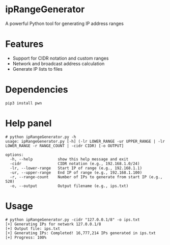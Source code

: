# ipRangeGenerator

A powerful Python tool for generating IP address ranges

# Features
- Support for CIDR notation and custom ranges
- Network and broadcast address calculation
- Generate IP lists to files

# Dependencies

```
pip3 install pwn
```

# Help panel

```
# python ipRangeGenerator.py -h
usage: ipRangeGenerator.py [-h] (-lr LOWER_RANGE -ur UPPER_RANGE | -lr LOWER_RANGE -r RANGE_COUNT | -cidr CIDR) [-o OUTPUT]

options:
  -h, --help           show this help message and exit
  -cidr                CIDR notation (e.g., 192.168.1.0/24)
  -lr, --lower-range   Start IP of range (e.g., 192.168.1.1)
  -ur, --upper-range   End IP of range (e.g., 192.168.1.100)
  -r, --range-count    Number of IPs to generate from start IP (e.g., 520)
  -o, --output         Output filename (e.g., ips.txt)
```

# Usage

```
# python ipRangeGenerator.py -cidr "127.0.0.1/8" -o ips.txt  
[+] Generating IPs for network 127.0.0.1/8  
[+] Output file: ips.txt  
[+] Generating IPs: Completed! 16,777,214 IPs generated in ips.txt  
[+] Progress: 100%   
```
